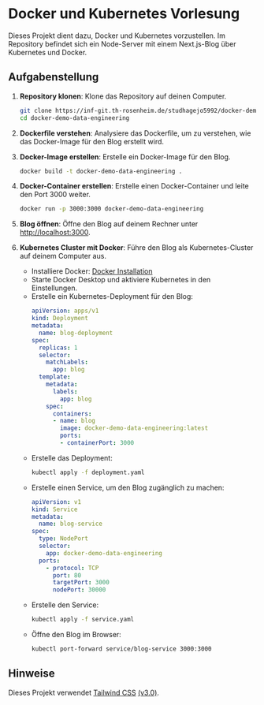 # Docker und Kubernetes Vorlesung

Dieses Projekt dient dazu, Docker und Kubernetes vorzustellen. Im Repository befindet sich ein Node-Server mit einem Next.js-Blog über Kubernetes und Docker.

## Aufgabenstellung

1. **Repository klonen**: Klone das Repository auf deinen Computer.

   ```bash
   git clone https://inf-git.th-rosenheim.de/studhagejo5992/docker-demo-data-engineering.git
   cd docker-demo-data-engineering
   ```
2. **Dockerfile verstehen**: Analysiere das Dockerfile, um zu verstehen, wie das Docker-Image für den Blog erstellt wird.
3. **Docker-Image erstellen**: Erstelle ein Docker-Image für den Blog.

   ```bash
   docker build -t docker-demo-data-engineering .
   ```
4. **Docker-Container erstellen**: Erstelle einen Docker-Container und leite den Port 3000 weiter.

   ```bash
   docker run -p 3000:3000 docker-demo-data-engineering
   ```
5. **Blog öffnen**: Öffne den Blog auf deinem Rechner unter [http://localhost:3000](http://localhost:3000).
6. **Kubernetes Cluster mit Docker**: Führe den Blog als Kubernetes-Cluster auf deinem Computer aus.

   - Installiere Docker: [Docker Installation](https://docs.docker.com/get-docker/)
   - Starte Docker Desktop und aktiviere Kubernetes in den Einstellungen.
   - Erstelle ein Kubernetes-Deployment für den Blog:
     ```yaml
     apiVersion: apps/v1
     kind: Deployment
     metadata:
       name: blog-deployment
     spec:
       replicas: 1
       selector:
         matchLabels:
           app: blog
       template:
         metadata:
           labels:
             app: blog
         spec:
           containers:
           - name: blog
             image: docker-demo-data-engineering:latest
             ports:
             - containerPort: 3000
     ```
   - Erstelle das Deployment:
     ```bash
     kubectl apply -f deployment.yaml
     ```
   - Erstelle einen Service, um den Blog zugänglich zu machen:
     ```yaml
     apiVersion: v1
     kind: Service
     metadata:
       name: blog-service
     spec:
       type: NodePort
       selector:
         app: docker-demo-data-engineering
       ports:
         - protocol: TCP
           port: 80
           targetPort: 3000
           nodePort: 30000
     ```
   - Erstelle den Service:
     ```bash
     kubectl apply -f service.yaml
     ```
   - Öffne den Blog im Browser:
     ```bash
     kubectl port-forward service/blog-service 3000:3000
     ```

## Hinweise

Dieses Projekt verwendet [Tailwind CSS](https://tailwindcss.com) [(v3.0)](https://tailwindcss.com/blog/tailwindcss-v3).
